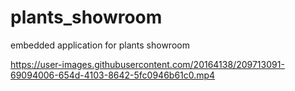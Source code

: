 # plants_showroom
embedded application for plants showroom


https://user-images.githubusercontent.com/20164138/209713091-69094006-654d-4103-8642-5fc0946b61c0.mp4
